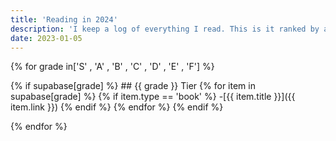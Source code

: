 ```yaml
---
title: 'Reading in 2024'
description: 'I keep a log of everything I read. This is it ranked by a crappy tier system.'
date: 2023-01-05
---
```


{% for grade in['S'
  , 'A'
  , 'B'
  , 'C'
  , 'D'
  , 'E'
  , 'F'] %}

  {% if supabase[grade] %}
    ## {{ grade }} Tier
    {% for item in supabase[grade] %}
      {% if item.type == 'book' %}
        -[{{ item.title }}]({{ item.link }})
      {% endif %}
    {% endfor %}
  {% endif %}

{% endfor %}
